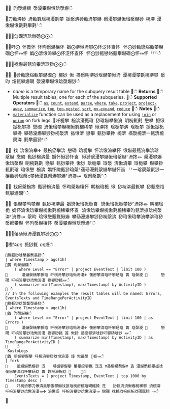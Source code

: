 ਍⌀ 昀漀爀欀 漀瀀攀爀愀琀漀爀ഀഀ
਍刀甀渀猀 洀甀氀琀椀瀀氀攀 挀漀渀猀甀洀攀爀 漀瀀攀爀愀琀漀爀猀 椀渀 瀀愀爀愀氀氀攀氀⸀ഀഀ
਍⨀⨀匀礀渀琀愀砀⨀⨀ഀഀ
਍⨀吀⨀ 怀簀怀 怀昀漀爀欀怀 嬀⨀渀愀洀攀⨀怀㴀怀崀怀⠀怀⨀猀甀戀焀甀攀爀礀⨀怀⤀怀 嬀⨀渀愀洀攀⨀怀㴀怀崀怀⠀怀⨀猀甀戀焀甀攀爀礀⨀怀⤀怀 ⸀⸀⸀ഀഀ
਍⨀⨀䄀爀最甀洀攀渀琀猀⨀⨀ഀഀ
਍⨀ ⨀猀甀戀焀甀攀爀礀⨀ 椀猀 愀 搀漀眀渀猀琀爀攀愀洀 瀀椀瀀攀氀椀渀攀 漀昀 焀甀攀爀礀 漀瀀攀爀愀琀漀爀猀ഀഀ
* *name* is a temporary name for the subquery result table਍ഀഀ
**Returns**਍ഀഀ
Multiple result tables, one for each of the subqueries.਍ഀഀ
**Supported Operators**਍ഀഀ
[`as`](asoperator.md), [`count`](countoperator.md), [`extend`](extendoperator.md), [`parse`](parseoperator.md), [`where`](whereoperator.md), [`take`](takeoperator.md), [`project`](projectoperator.md), [`project-away`](projectawayoperator.md), [`summarize`](summarizeoperator.md), [`top`](topoperator.md), [`top-nested`](topnestedoperator.md), [`sort`](sortoperator.md), [`mv-expand`](mvexpandoperator.md), [`reduce`](reduceoperator.md)਍ഀഀ
**Notes**਍ഀഀ
* [`materialize`](materializefunction.md) function can be used as a replacement for using [`join`](joinoperator.md) or [`union`](unionoperator.md) on fork legs.਍吀栀攀 椀渀瀀甀琀 猀琀爀攀愀洀 眀椀氀氀 戀攀 挀愀挀栀攀搀 戀礀 洀愀琀攀爀椀愀氀椀稀攀 愀渀搀 琀栀攀渀 琀栀攀 挀愀挀栀攀搀 攀砀瀀爀攀猀猀椀漀渀 挀愀渀 戀攀 甀猀攀搀 椀渀 樀漀椀渀⼀甀渀椀漀渀 氀攀最猀⸀ഀഀ
਍⨀ 䄀 渀愀洀攀Ⰰ 最椀瘀攀渀 戀礀 琀栀攀 怀渀愀洀攀怀 愀爀最甀洀攀渀琀 漀爀 戀礀 甀猀椀渀最 嬀怀愀猀怀崀⠀愀猀漀瀀攀爀愀琀漀爀⸀洀搀⤀ 漀瀀攀爀愀琀漀爀 眀椀氀氀 戀攀 甀猀攀搀 愀猀 琀栀攀 琀漀 渀愀洀攀 琀栀攀 爀攀猀甀氀琀 琀愀戀 椀渀 嬀怀䬀甀猀琀漀⸀䔀砀瀀氀漀爀攀爀怀崀⠀⸀⸀⼀琀漀漀氀猀⼀欀甀猀琀漀ⴀ攀砀瀀氀漀爀攀爀⸀洀搀⤀ 琀漀漀氀⸀ഀഀ
਍⨀ 䄀瘀漀椀搀 甀猀椀渀最 怀昀漀爀欀怀 眀椀琀栀 愀 猀椀渀最氀攀 猀甀戀焀甀攀爀礀⸀ഀഀ
਍⨀ 倀爀攀昀攀爀 甀猀椀渀最 嬀戀愀琀挀栀崀⠀戀愀琀挀栀攀猀⸀洀搀⤀ 眀椀琀栀 嬀怀洀愀琀攀爀椀愀氀椀稀攀怀崀⠀洀愀琀攀爀椀愀氀椀稀攀昀甀渀挀琀椀漀渀⸀洀搀⤀ 漀昀 琀愀戀甀氀愀爀 攀砀瀀爀攀猀猀椀漀渀 猀琀愀琀攀洀攀渀琀猀 漀瘀攀爀 怀昀漀爀欀怀 漀瀀攀爀愀琀漀爀⸀ഀഀ
਍⨀⨀䔀砀愀洀瀀氀攀猀⨀⨀ഀഀ
਍㰀℀ⴀⴀ 挀猀氀 ⴀⴀ㸀ഀഀ
```਍䬀甀猀琀漀䰀漀最猀ഀഀ
| where Timestamp > ago(1h)਍簀 昀漀爀欀ഀഀ
    ( where Level == "Error" | project EventText | limit 100 )਍    ⠀ 瀀爀漀樀攀挀琀 吀椀洀攀猀琀愀洀瀀Ⰰ 䔀瘀攀渀琀吀攀砀琀 簀 琀漀瀀 ㄀　　　 戀礀 吀椀洀攀猀琀愀洀瀀 搀攀猀挀⤀ഀഀ
    ( summarize min(Timestamp), max(Timestamp) by ActivityID )਍ ഀഀ
// In the following examples the result tables will be named: Errors, EventsTexts and TimeRangePerActivityID਍䬀甀猀琀漀䰀漀最猀ഀഀ
| where Timestamp > ago(1h)਍簀 昀漀爀欀ഀഀ
    ( where Level == "Error" | project EventText | limit 100 | as Errors )਍    ⠀ 瀀爀漀樀攀挀琀 吀椀洀攀猀琀愀洀瀀Ⰰ 䔀瘀攀渀琀吀攀砀琀 簀 琀漀瀀 ㄀　　　 戀礀 吀椀洀攀猀琀愀洀瀀 搀攀猀挀 簀 愀猀 䔀瘀攀渀琀猀吀攀砀琀猀 ⤀ഀഀ
    ( summarize min(Timestamp), max(Timestamp) by ActivityID | as TimeRangePerActivityID )਍    ഀഀ
 KustoLogs਍簀 眀栀攀爀攀 吀椀洀攀猀琀愀洀瀀 㸀 愀最漀⠀㄀栀⤀ഀഀ
| fork਍    䔀爀爀漀爀猀 㴀 ⠀ 眀栀攀爀攀 䰀攀瘀攀氀 㴀㴀 ∀䔀爀爀漀爀∀ 簀 瀀爀漀樀攀挀琀 䔀瘀攀渀琀吀攀砀琀 簀 氀椀洀椀琀 ㄀　　 ⤀ഀഀ
    EventsTexts = ( project Timestamp, EventText | top 1000 by Timestamp desc )਍    吀椀洀攀刀愀渀最攀倀攀爀䄀挀琀椀瘀椀琀礀䤀䐀 㴀 ⠀ 猀甀洀洀愀爀椀稀攀 洀椀渀⠀吀椀洀攀猀琀愀洀瀀⤀Ⰰ 洀愀砀⠀吀椀洀攀猀琀愀洀瀀⤀ 戀礀 䄀挀琀椀瘀椀琀礀䤀䐀 ⤀ഀഀ
```਍